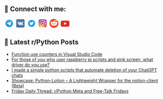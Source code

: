 ## 🔎 Connect with me:
[<img src="https://github.com/bullbesh/bullbesh/blob/main/images/Telegram.png" width="32" height="32" />](https://t.me/bullbesh)
[<img src="https://github.com/bullbesh/bullbesh/blob/main/images/VK.png" width="32" height="32" />](https://vk.com/bullbesh)
[<img src="https://github.com/bullbesh/bullbesh/blob/main/images/Twitter.png" width="32" height="32" />](https://twitter.com/bullbesh1)
[<img src="https://github.com/bullbesh/bullbesh/blob/main/images/Instagram.png" width="32" height="32" />](https://www.instagram.com/bullbesh)
[<img src="https://github.com/bullbesh/bullbesh/blob/main/images/Reddit.png" width="32" height="32" />](https://www.reddit.com/user/bullbesh)
[<img src="https://github.com/bullbesh/bullbesh/blob/main/images/YouTube.png" width="32" height="32" />](https://www.youtube.com/channel/UCtfjRs6uzgq5mfm8S06WTcg)

## 📕 Latest r/Python Posts
<!-- BLOG-POST-LIST:START -->
- [Function use counters in Visual Studio Code](https://www.reddit.com/r/Python/comments/1i3hbqd/function_use_counters_in_visual_studio_code/)
- [For those of you who user raspberry pi scripts and eink screen, what driver do you use?](https://www.reddit.com/r/Python/comments/1i3dnma/for_those_of_you_who_user_raspberry_pi_scripts/)
- [I made a simple python scripts that automate deletion of your ChatGPT chats](https://www.reddit.com/r/Python/comments/1i35k7g/i_made_a_simple_python_scripts_that_automate/)
- [Showcase: Python-Lotion – A Lightweight Wrapper for the notion-client &lpar;Beta&rpar;](https://www.reddit.com/r/Python/comments/1i35f2u/showcase_pythonlotion_a_lightweight_wrapper_for/)
- [Friday Daily Thread: r/Python Meta and Free-Talk Fridays](https://www.reddit.com/r/Python/comments/1i338dp/friday_daily_thread_rpython_meta_and_freetalk/)
<!-- BLOG-POST-LIST:END -->
